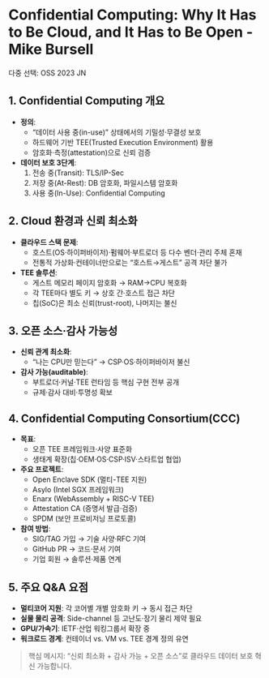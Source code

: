 # Confidential Computing: Why It Has to Be Cloud, and It Has to Be Open - Mike Bursell

다중 선택: OSS 2023 JN

## 1. Confidential Computing 개요

- **정의**:
    - “데이터 사용 중(in-use)” 상태에서의 기밀성·무결성 보호
    - 하드웨어 기반 TEE(Trusted Execution Environment) 활용
    - 암호화·측정(attestation)으로 신뢰 검증
- **데이터 보호 3단계**:
    1. 전송 중(Transit): TLS/IP-Sec
    2. 저장 중(At-Rest): DB 암호화, 파일시스템 암호화
    3. 사용 중(In-Use): Confidential Computing

## 2. Cloud 환경과 신뢰 최소화

- **클라우드 스택 문제**:
    - 호스트(OS·하이퍼바이저)·펌웨어·부트로더 등 다수 벤더·관리 주체 혼재
    - 전통적 가상화·컨테이너만으로는 “호스트→게스트” 공격 차단 불가
- **TEE 솔루션**:
    - 게스트 메모리 페이지 암호화 → RAM→CPU 복호화
    - 각 TEE마다 별도 키 → 상호 간·호스트 접근 차단
    - 칩(SoC)은 최소 신뢰(trust-root), 나머지는 불신

## 3. 오픈 소스·감사 가능성

- **신뢰 관계 최소화**:
    - “나는 CPU만 믿는다” → CSP·OS·하이퍼바이저 불신
- **감사 가능(auditable)**:
    - 부트로더·커널·TEE 런타임 등 핵심 구현 전부 공개
    - 규제·감사 대비·투명성 확보

## 4. Confidential Computing Consortium(CCC)

- **목표**:
    - 오픈 TEE 프레임워크·사양 표준화
    - 생태계 확장(칩·OEM·OS·CSP·ISV·스타트업 협업)
- **주요 프로젝트**:
    - Open Enclave SDK (멀티-TEE 지원)
    - Asylo (Intel SGX 프레임워크)
    - Enarx (WebAssembly + RISC-V TEE)
    - Attestation CA (증명서 발급·검증)
    - SPDM (보안 프로비저닝 프로토콜)
- **참여 방법**:
    - SIG/TAG 가입 → 기술 사양·RFC 기여
    - GitHub PR → 코드·문서 기여
    - 기업 회원 → 솔루션·제품 연계

## 5. 주요 Q&A 요점

- **멀티코어 지원**: 각 코어별 개별 암호화 키 → 동시 접근 차단
- **실물 물리 공격**: Side-channel 등 고난도·장기 물리 제약 필요
- **GPU/가속기**: IETF·산업 워킹그룹서 확장 중
- **워크로드 경계**: 컨테이너 vs. VM vs. TEE 경계 정의 유연

> 핵심 메시지: “신뢰 최소화 + 감사 가능 + 오픈 소스”로 클라우드 데이터 보호 혁신 가능합니다.
>